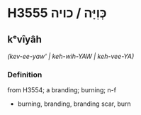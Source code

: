 # H3555 כְּוִיָּה / כויה

## kᵉvîyâh

_(kev-ee-yaw' | keh-wih-YAW | keh-vee-YA)_

### Definition

from H3554; a branding; burning; n-f

- burning, branding, branding scar, burn
